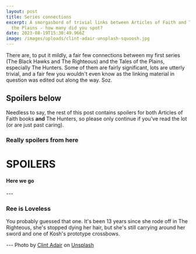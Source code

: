 ```yaml
---
layout: post
title: Series connections
excerpt: A smorgasbord of trivial links between Articles of Faith and Tales of
  the Plains - how many did you spot?
date: 2023-08-19T15:30:49.966Z
image: /images/uploads/clint-adair-unsplash-squoosh.jpg
---
```

T﻿here are, to put it mildly, a fair few connections between my first series (The Black Hawks and The Righteous) and the Tales of the Plains, especially The Hunters. Some of them are fairly significant, lots are utterly trivial, and a fair few you wouldn't even know as the linking material in question was edited out along the way. Soz.

## Spoilers below 

N﻿eedless to say, the rest of this post contains spoilers for both Articles of Faith books **and** The Hunters, so please only continue if you've read the lot (or are just past caring).

### Really spoilers from here

# SPOILERS

#### Here we go

-﻿--

### Ree is Loveless

Y﻿ou probably guessed that one. It's been 13 years since she rode off in The Righteous, she's stopped dying her hair, but she's still carrying around her sword and one of Kosh's prototype crossbows.

-﻿--
Photo by <a href="https://unsplash.com/@clintadair?utm_source=unsplash&utm_medium=referral&utm_content=creditCopyText">Clint Adair</a> on <a href="https://unsplash.com/photos/BW0vK-FA3eg?utm_source=unsplash&utm_medium=referral&utm_content=creditCopyText">Unsplash</a>
  